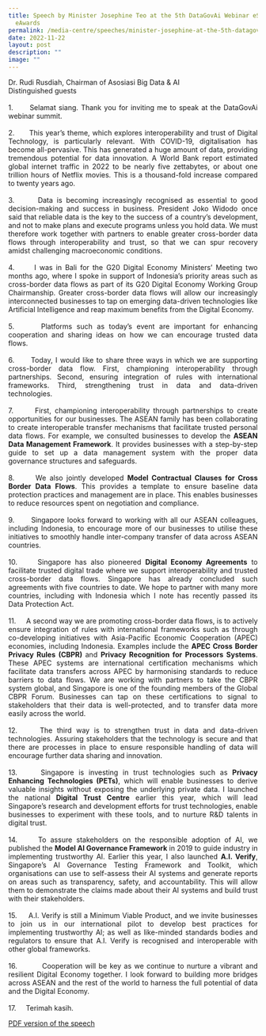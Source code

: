 ```yaml
---
title: Speech by Minister Josephine Teo at the 5th DataGovAi Webinar eSummit and
  eAwards
permalink: /media-centre/speeches/minister-josephine-at-the-5th-datagovai-webinar-esummit-and-eawards/
date: 2022-11-22
layout: post
description: ""
image: ""
---
```

<p style="text-align: justify;">Dr. Rudi Rusdiah, Chairman of Asosiasi Big Data &amp; AI<br>
Distinguished guests<br>
<br>
1.<span style="white-space: pre;">		</span>Selamat siang. Thank you for inviting me to speak at the DataGovAi webinar summit.&nbsp;<br>
<br>
2.<span style="white-space: pre;">		</span>This year’s theme, which explores interoperability and trust of Digital Technology, is particularly relevant. With COVID-19, digitalisation has become all-pervasive. This has generated a huge amount of data, providing tremendous potential for data innovation. A World Bank report estimated global internet traffic in 2022 to be nearly five zettabytes, or about one trillion hours of Netflix movies. This is a thousand-fold increase compared to twenty years ago.&nbsp;<br>
<br>
3.<span style="white-space: pre;">		</span>Data is becoming increasingly recognised as essential to good decision-making and success in business. President Joko Widodo once said that reliable data is the key to the success of a country’s development, and not to make plans and execute programs unless you hold data. We must therefore work together with partners to enable greater cross-border data flows through interoperability and trust, so that we can spur recovery amidst challenging macroeconomic conditions.&nbsp;<br>
<br>
4.<span style="white-space: pre;">		</span>I was in Bali for the G20 Digital Economy Ministers’ Meeting two months ago, where I spoke in support of Indonesia’s priority areas such as cross-border data flows as part of its G20 Digital Economy Working Group Chairmanship. Greater cross-border data flows will allow our increasingly interconnected businesses to tap on emerging data-driven technologies like Artificial Intelligence and reap maximum benefits from the Digital Economy.<br>
<br>
5.<span style="white-space: pre;">		</span>Platforms such as today’s event are important for enhancing cooperation and sharing ideas on how we can encourage trusted data flows.<br>
<br>
6.<span style="white-space: pre;">		</span>Today, I would like to share three ways in which we are supporting cross-border data flow. First, championing interoperability through partnerships. Second, ensuring integration of rules with international frameworks. Third, strengthening trust in data and data-driven technologies.<br>
<br>
7.<span style="white-space: pre;">		</span>First, championing interoperability through partnerships to create opportunities for our businesses. The ASEAN family has been collaborating to create interoperable transfer mechanisms that facilitate trusted personal data flows. For example, we consulted businesses to develop the <strong>ASEAN Data Management Framework</strong>. It provides businesses with a step-by-step guide to set up a data management system with the proper data governance structures and safeguards.&nbsp;<br>
<br>
8.<span style="white-space: pre;">		</span>We also jointly developed <strong>Model Contractual Clauses for Cross Border Data Flows</strong>. This provides a template to ensure baseline data protection practices and management are in place. This enables businesses to reduce resources spent on negotiation and compliance.&nbsp;<br>
<br>
9.<span style="white-space: pre;">		</span>Singapore looks forward to working with all our ASEAN colleagues, including Indonesia, to encourage more of our businesses to utilise these initiatives to smoothly handle inter-company transfer of data across ASEAN countries.<br>
<br>
10.<span style="white-space: pre;">		</span>Singapore has also pioneered <strong>Digital Economy Agreements</strong> to facilitate trusted digital trade where we support interoperability and trusted cross-border data flows. Singapore has already concluded such agreements with five countries to date. We hope to partner with many more countries, including with Indonesia which I note has recently passed its Data Protection Act.<br>
<br>
11.<span style="white-space: pre;">		</span>A second way we are promoting cross-border data flows, is to actively ensure integration of rules with international frameworks such as through co-developing initiatives with Asia-Pacific Economic Cooperation (APEC) economies, including Indonesia. Examples include the <strong>APEC Cross Border Privacy Rules (CBPR) </strong>and <strong>Privacy Recognition for Processors Systems</strong>. These APEC systems are international certification mechanisms which facilitate data transfers across APEC by harmonising standards to reduce barriers to data flows. We are working with partners to take the CBPR system global, and Singapore is one of the founding members of the Global CBPR Forum. Businesses can tap on these certifications to signal to stakeholders that their data is well-protected, and to transfer data more easily across the world.<br>
<br>
12.<span style="white-space: pre;">		</span>The third way is to strengthen trust in data and data-driven technologies. Assuring stakeholders that the technology is secure and that there are processes in place to ensure responsible handling of data will encourage further data sharing and innovation.<br>
<br>
13.<span style="white-space: pre;">		</span>Singapore is investing in trust technologies such as <strong>Privacy Enhancing Technologies (PETs)</strong>, which will enable businesses to derive valuable insights without exposing the underlying private data. I launched the national<strong> Digital Trust Centre</strong> earlier this year, which will lead Singapore’s research and development efforts for trust technologies, enable businesses to experiment with these tools, and to nurture R&amp;D talents in digital trust.<br>
<br>
14.<span style="white-space: pre;">		</span>To assure stakeholders on the responsible adoption of AI, we published the <strong>Model AI Governance Framework</strong> in 2019 to guide industry in implementing trustworthy AI. Earlier this year, I also launched <strong>A.I. Verify</strong>, Singapore’s AI Governance Testing Framework and Toolkit, which organisations can use to self-assess their AI systems and generate reports on areas such as transparency, safety, and accountability. This will allow them to demonstrate the claims made about their AI systems and build trust with their stakeholders.&nbsp;<br>
<br>
15.<span style="white-space: pre;">		</span>A.I. Verify is still a Minimum Viable Product, and we invite businesses to join us in our international pilot to develop best practices for implementing trustworthy AI; as well as like-minded standards bodies and regulators to ensure that A.I. Verify is recognised and interoperable with other global frameworks.<br>
<br>
16.<span style="white-space: pre;"> 		</span>Cooperation will be key as we continue to nurture a vibrant and resilient Digital Economy together. I look forward to building more bridges across ASEAN and the rest of the world to harness the full potential of data and the Digital Economy.<br>
<br>
17.<span style="white-space: pre;">		</span>Terimah kasih.</p>

[PDF version of the speech](/files/Speeches%202022/speech%20by%20minister%20josephine%20teo%20at%20the%205th%20datagovai%20webinar%20esummit%20and%20eawards%20.pdf)